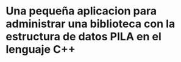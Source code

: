 # Una pequeña aplicacion para administrar una biblioteca con la estructura de datos PILA en el lenguaje C++
